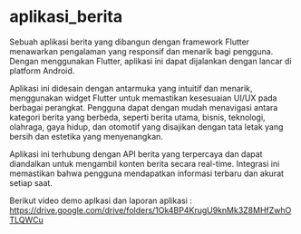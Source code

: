 # aplikasi_berita

Sebuah aplikasi berita yang dibangun dengan framework Flutter menawarkan pengalaman yang responsif dan menarik bagi pengguna. Dengan menggunakan Flutter, aplikasi ini dapat dijalankan dengan lancar di  platform Android.

Aplikasi ini didesain dengan antarmuka yang intuitif dan menarik, menggunakan widget Flutter untuk memastikan kesesuaian UI/UX pada berbagai perangkat. Pengguna dapat dengan mudah menavigasi antara kategori berita yang berbeda, seperti berita utama, bisnis, teknologi, olahraga, gaya hidup, dan otomotif yang disajikan dengan tata letak yang bersih dan estetika yang menyenangkan.

Aplikasi ini terhubung dengan API berita yang terpercaya dan dapat diandalkan untuk mengambil konten berita secara real-time. Integrasi ini memastikan bahwa pengguna mendapatkan informasi terbaru dan akurat setiap saat.

Berikut video demo aplkasi dan laporan aplikasi : https://drive.google.com/drive/folders/1Ok4BP4KrugU9knMk3Z8MHfZwhOTLQWCu
